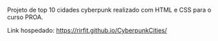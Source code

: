 Projeto de top 10 cidades cyberpunk realizado com HTML e CSS para o curso PROA.

Link hospedado: https://rirfit.github.io/CyberpunkCities/
